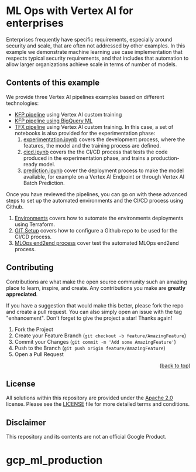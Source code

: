 # ML Ops with Vertex AI for enterprises

Enterprises frequently have specific requirements, especially around security and scale, that are 
often not addressed by other examples. In this example we demonstrate machine learning use case 
implementation that respects typical security requirements, and that includes that automation to 
allow larger organizations achieve scale in terms of number of models.

## Contents of this example

We provide three Vertex AI pipelines examples based on different technologies: 

- [KFP pipeline](src/kfp_pipelines/README.md) using Vertex AI custom training
- [KFP pipeline using BigQuery ML](src/bqml_pipeline/README.md)
- [TFX pipeline](src/tfx_pipelines/) using Vertex AI custom training. In this case, a set of notebooks is also provided for the experimentation phase:
    1. [experimentation.ipynb](01-experimentation.ipynb) covers the development process, where the features, the model and the training process are defined.
    2. [cicd.ipynb](02-cicd.ipynb) covers the the CI/CD process that tests the code produced in the experimentation phase, and trains a production-ready model.
    3. [prediction.ipynb](03-prediction.ipynb) cover the deployment process to make the model available, for example on a Vertex AI Endpoint or through Vertex AI Batch Prediction.

Once you have reviewed the pipelines, you can go on with these advanced steps to set up the automated environments and the CI/CD process using Github.

1. [Environments](doc/01-ENVIRONMENTS.md) covers how to automate the environments deployments using Terraform.
1. [GIT Setup](doc/02-GIT_SETUP.md) covers how to configure a Github repo to be used for the CI/CD process.
1. [MLOps end2end process](doc/03-MLOPS.md) cover test the automated MLOps end2end process.

<!-- CONTRIBUTING -->
## Contributing

Contributions are what make the open source community such an amazing place to learn, inspire, and create. Any contributions you make are **greatly appreciated**.

If you have a suggestion that would make this better, please fork the repo and create a pull request. You can also simply open an issue with the tag "enhancement".
Don't forget to give the project a star! Thanks again!

1. Fork the Project
2. Create your Feature Branch (`git checkout -b feature/AmazingFeature`)
3. Commit your Changes (`git commit -m 'Add some AmazingFeature'`)
4. Push to the Branch (`git push origin feature/AmazingFeature`)
5. Open a Pull Request

<p align="right">(<a href="#readme-top">back to top</a>)</p>


## License

All solutions within this repository are provided under the
[Apache 2.0](https://www.apache.org/licenses/LICENSE-2.0) license. Please see
the [LICENSE](/LICENSE) file for more detailed terms and conditions.

## Disclaimer

This repository and its contents are not an official Google Product.
# gcp_ml_production
